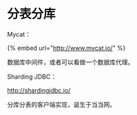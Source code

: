 # 分表分库

Mycat：

{% embed url="http://www.mycat.io/" %}

数据库中间件，或者可以看做一个数据库代理。



Sharding JDBC：

 http://shardingjdbc.io/

分库分表的客户端实现，诞生于当当网。

